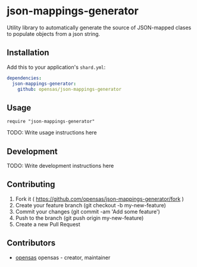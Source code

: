 # json-mappings-generator

Utility library to automatically generate the source of JSON-mapped clases to populate objects from a json string.

## Installation

Add this to your application's `shard.yml`:

```yaml
dependencies:
  json-mappings-generator:
    github: opensas/json-mappings-generator
```

## Usage

```crystal
require "json-mappings-generator"
```

TODO: Write usage instructions here

## Development

TODO: Write development instructions here

## Contributing

1. Fork it ( https://github.com/opensas/json-mappings-generator/fork )
2. Create your feature branch (git checkout -b my-new-feature)
3. Commit your changes (git commit -am 'Add some feature')
4. Push to the branch (git push origin my-new-feature)
5. Create a new Pull Request

## Contributors

- [opensas](https://github.com/opensas) opensas - creator, maintainer
